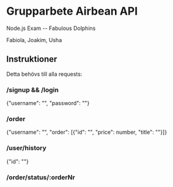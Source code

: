 # Grupparbete Airbean API
Node.js Exam -- Fabulous Dolphins

Fabiola, Joakim, Usha

## Instruktioner

Detta behövs till alla requests:

### /signup && /login
{"username": "", "password": ""}

### /order
{"username": "", "order": [{"id": "", "price": number, "title": ""}]}

### /user/history
{"id": ""}

### /order/status/:orderNr

